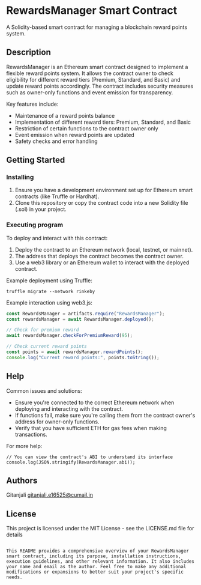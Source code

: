 
# RewardsManager Smart Contract

A Solidity-based smart contract for managing a blockchain reward points system.

## Description

RewardsManager is an Ethereum smart contract designed to implement a flexible reward points system. It allows the contract owner to check eligibility for different reward tiers (Premium, Standard, and Basic) and update reward points accordingly. The contract includes security measures such as owner-only functions and event emission for transparency.

Key features include:
- Maintenance of a reward points balance
- Implementation of different reward tiers: Premium, Standard, and Basic
- Restriction of certain functions to the contract owner only
- Event emission when reward points are updated
- Safety checks and error handling

## Getting Started

### Installing

1. Ensure you have a development environment set up for Ethereum smart contracts (like Truffle or Hardhat).
2. Clone this repository or copy the contract code into a new Solidity file (.sol) in your project.

### Executing program

To deploy and interact with this contract:

1. Deploy the contract to an Ethereum network (local, testnet, or mainnet).
2. The address that deploys the contract becomes the contract owner.
3. Use a web3 library or an Ethereum wallet to interact with the deployed contract.

Example deployment using Truffle:

```
truffle migrate --network rinkeby
```

Example interaction using web3.js:

```javascript
const RewardsManager = artifacts.require("RewardsManager");
const rewardsManager = await RewardsManager.deployed();

// Check for premium reward
await rewardsManager.checkForPremiumReward(95);

// Check current reward points
const points = await rewardsManager.rewardPoints();
console.log("Current reward points:", points.toString());
```

## Help

Common issues and solutions:

- Ensure you're connected to the correct Ethereum network when deploying and interacting with the contract.
- If functions fail, make sure you're calling them from the contract owner's address for owner-only functions.
- Verify that you have sufficient ETH for gas fees when making transactions.

For more help:

```
// You can view the contract's ABI to understand its interface
console.log(JSON.stringify(RewardsManager.abi));
```

## Authors

Gitanjali
gitanjali.e16525@cumail.in

## License

This project is licensed under the MIT License - see the LICENSE.md file for details
```

This README provides a comprehensive overview of your RewardsManager smart contract, including its purpose, installation instructions, execution guidelines, and other relevant information. It also includes your name and email as the author. Feel free to make any additional modifications or expansions to better suit your project's specific needs.
